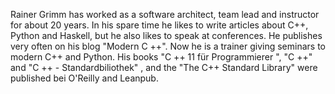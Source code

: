 Rainer Grimm has worked as a software architect, team lead and instructor for about 20 years. In his spare time he likes to write articles about C++, Python and Haskell, but he also likes to speak at conferences. He publishes very often on his blog "Modern C ++". 
Now he is a trainer giving seminars to modern C++ and Python. His books "C ++ 11 für Programmierer ", "C ++" and "C ++ - Standardbiliothek" , and the "The C++ Standard Library" were published bei O'Reilly and Leanpub.
